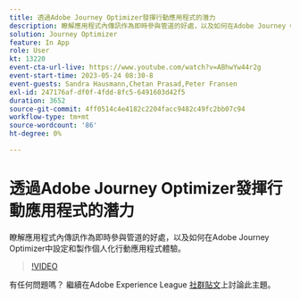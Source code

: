 ```yaml
---
title: 透過Adobe Journey Optimizer發揮行動應用程式的潛力
description: 瞭解應用程式內傳訊作為即時參與管道的好處，以及如何在Adobe Journey Optimizer中設定和製作個人化行動應用程式體驗。
solution: Journey Optimizer
feature: In App
role: User
kt: 13220
event-cta-url-live: https://www.youtube.com/watch?v=ABhwYw44r2g
event-start-time: 2023-05-24 08:30-8
event-guests: Sandra Hausmann,Chetan Prasad,Peter Fransen
exl-id: 247176af-df0f-4fdd-8fc5-6491603d42f5
duration: 3652
source-git-commit: 4ff0514c4e4182c2204facc9482c49fc2bb07c94
workflow-type: tm+mt
source-wordcount: '86'
ht-degree: 0%

---
```


# 透過Adobe Journey Optimizer發揮行動應用程式的潛力

瞭解應用程式內傳訊作為即時參與管道的好處，以及如何在Adobe Journey Optimizer中設定和製作個人化行動應用程式體驗。

>[!VIDEO](https://video.tv.adobe.com/v/3419194/?quality=12&learn=on)

有任何問題嗎？ 繼續在Adobe Experience League [社群貼文](https://experienceleaguecommunities.adobe.com/t5/journey-optimizer-discussions/experience-league-live-post-session-discussion-maximize-your/td-p/599638)上討論此主題。
